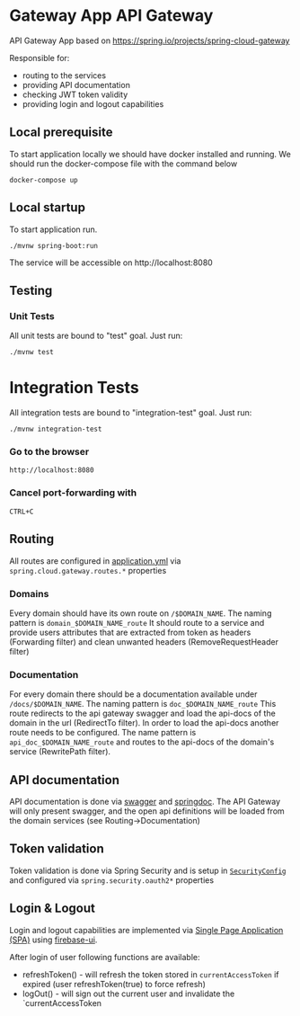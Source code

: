 # Gateway App API Gateway
API Gateway App based on https://spring.io/projects/spring-cloud-gateway

Responsible for:
* routing to the services
* providing API documentation
* checking JWT token validity
* providing login and logout capabilities

## Local prerequisite
To start application locally we should have docker installed and running. 
We should run the docker-compose file with the command below
```
docker-compose up
```

## Local startup
To start application run.
```
./mvnw spring-boot:run
```
The service will be accessible on http://localhost:8080

## Testing
### Unit Tests
All unit tests are bound to "test" goal. Just run:
```
./mvnw test
```
# Integration Tests
All integration tests are bound to "integration-test" goal. Just run:
```
./mvnw integration-test
```

### Go to the browser
```
http://localhost:8080
```

### Cancel port-forwarding with
```
CTRL+C
```

## Routing
All routes are configured in [application.yml](src/main/resources/application.yml) via `spring.cloud.gateway.routes.*` properties

### Domains
Every domain should have its own route on `/$DOMAIN_NAME`. The naming pattern is `domain_$DOMAIN_NAME_route`
It should route to a service and provide users attributes that are extracted from token as headers (Forwarding filter) and clean unwanted headers (RemoveRequestHeader filter)

### Documentation
For every domain there should be a documentation available under `/docs/$DOMAIN_NAME`. The naming pattern is `doc_$DOMAIN_NAME_route` 
This route redirects to the api gateway swagger and load the api-docs of the domain in the url (RedirectTo filter).
In order to load the api-docs another route needs to be configured. The name pattern is `api_doc_$DOMAIN_NAME_route`
and routes to the api-docs of the domain's service (RewritePath filter).

## API documentation
API documentation is done via [swagger](https://swagger.io/) and [springdoc](https://springdoc.org/). The API Gateway will only present swagger, and 
the open api definitions will be loaded from the domain services (see Routing->Documentation)

## Token validation
Token validation is done via Spring Security and is setup in [`SecurityConfig`](src/main/java/com/gateway/app/apigateway/SecurityConfig.java) and configured via `spring.security.oauth2*` properties

## Login & Logout
Login and logout capabilities are implemented via [Single Page Application (SPA)](src/main/resources/static/login.html) using [firebase-ui](https://github.com/firebase/firebaseui-web).

After login of user following functions are available:
* refreshToken() - will refresh the token stored in `currentAccessToken` if expired (user refreshToken(true) to force refresh)
* logOut() - will sign out the current user and invalidate the `currentAccessToken 

